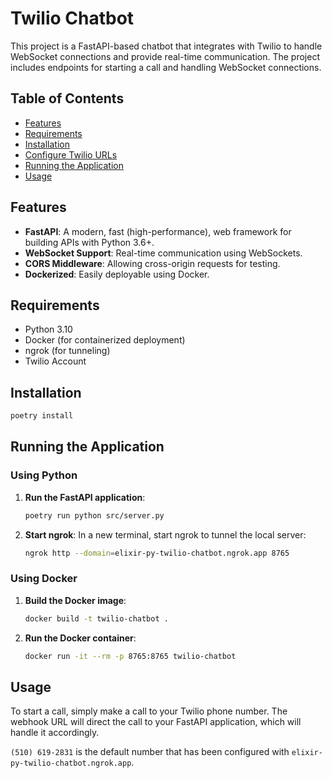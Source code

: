 # Twilio Chatbot

This project is a FastAPI-based chatbot that integrates with Twilio to handle WebSocket connections and provide real-time communication. The project includes endpoints for starting a call and handling WebSocket connections.

## Table of Contents

- [Features](#features)
- [Requirements](#requirements)
- [Installation](#installation)
- [Configure Twilio URLs](#configure-twilio-urls)
- [Running the Application](#running-the-application)
- [Usage](#usage)

## Features

- **FastAPI**: A modern, fast (high-performance), web framework for building APIs with Python 3.6+.
- **WebSocket Support**: Real-time communication using WebSockets.
- **CORS Middleware**: Allowing cross-origin requests for testing.
- **Dockerized**: Easily deployable using Docker.

## Requirements

- Python 3.10
- Docker (for containerized deployment)
- ngrok (for tunneling)
- Twilio Account

## Installation

```bash
poetry install
```

## Running the Application

### Using Python

1. **Run the FastAPI application**:

   ```sh
   poetry run python src/server.py
   ```

2. **Start ngrok**:
   In a new terminal, start ngrok to tunnel the local server:
   ```sh
   ngrok http --domain=elixir-py-twilio-chatbot.ngrok.app 8765
   ```

### Using Docker

1. **Build the Docker image**:

   ```sh
   docker build -t twilio-chatbot .
   ```

2. **Run the Docker container**:
   ```sh
   docker run -it --rm -p 8765:8765 twilio-chatbot
   ```

## Usage

To start a call, simply make a call to your Twilio phone number. The webhook URL will direct the call to your FastAPI application, which will handle it accordingly.

`(510) 619-2831` is the default number that has been configured with `elixir-py-twilio-chatbot.ngrok.app`.
